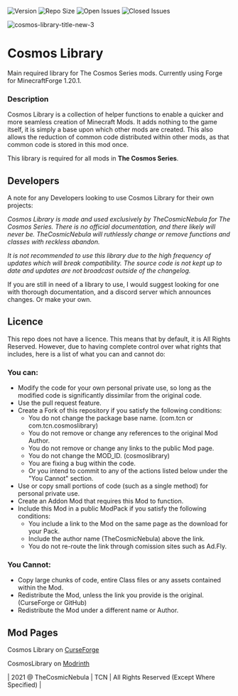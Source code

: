 ![Version](https://img.shields.io/badge/VERSION-1.20.1-success?style=for-the-badge) ![Repo Size](https://img.shields.io/github/repo-size/TheCosmicNebula/Cosmos-Library?label=REPO%20SIZE&style=for-the-badge) ![Open Issues](https://img.shields.io/github/issues/TheCosmicNebula/Cosmos-Library?style=for-the-badge) ![Closed Issues](https://img.shields.io/github/issues-closed/TheCosmicNebula/Cosmos-Library?color=green&style=for-the-badge)

![cosmos-library-title-new-3](https://github.com/user-attachments/assets/5498b2ed-dc74-432e-9bc9-cb6e8dad487f)



# **Cosmos Library**
Main required library for The Cosmos Series mods. Currently using Forge for MinecraftForge 1.20.1.

### **Description**
Cosmos Library is a collection of helper functions to enable a quicker and more seamless creation of Minecraft Mods. It adds nothing to the game itself, it is simply a base upon which other mods are created. This also allows the reduction of common code distributed within other mods, as that common code is stored in this mod once.

This library is required for all mods in **The Cosmos Series**.

## **Developers**
A note for any Developers looking to use Cosmos Library for their own projects:

_Cosmos Library is made and used exclusively by TheCosmicNebula for The Cosmos Series. There is no official documentation, and there likely will never be. TheCosmicNebula will ruthlessly change or remove functions and classes with reckless abandon._

_It is not recommended to use this library due to the high frequency of updates which will break compatibility. The source code is not kept up to date and updates are not broadcast outside of the changelog._

If you are still in need of a library to use, I would suggest looking for one with thorough documentation, and a discord server which announces changes. Or make your own.

## Licence
This repo does not have a licence. This means that by default, it is All Rights Reserved. However, due to having complete control over what rights that includes, here is a list of what you can and cannot do:

### You can:
 - Modify the code for your own personal private use, so long as the modified code is significantly dissimilar from the original code.
 - Use the pull request feature.
 - Create a Fork of this repository if you satisfy the following conditions:
   - You do not change the package base name. (com.tcn or com.tcn.cosmoslibrary)
   - You do not remove or change any references to the original Mod Author.
   - You do not remove or change any links to the public Mod page.
   - You do not change the MOD_ID. (cosmoslibrary)
   - You are fixing a bug within the code.
   - Or you intend to commit to any of the actions listed below under the "You Cannot" section.
 - Use or copy small portions of code (such as a single method) for personal private use.
 - Create an Addon Mod that requires this Mod to function.
 - Include this Mod in a public ModPack if you satisfy the following conditions:
   - You include a link to the Mod on the same page as the download for your Pack.
   - Include the author name (TheCosmicNebula) above the link.
   - You do not re-route the link through comission sites such as Ad.Fly.

### You Cannot:
 - Copy large chunks of code, entire Class files or any assets contained within the Mod.
 - Redistribute the Mod, unless the link you provide is the original. (CurseForge or GitHub)
 - Redistribute the Mod under a different name or Author.

## Mod Pages
Cosmos Library on [CurseForge](https://minecraft.curseforge.com/projects/cosmos-library)

CosmosLibrary on [Modrinth](https://modrinth.com/mod/cosmos-library)


| 2021 @ TheCosmicNebula | TCN | All Rights Reserved (Except Where Specified) |
